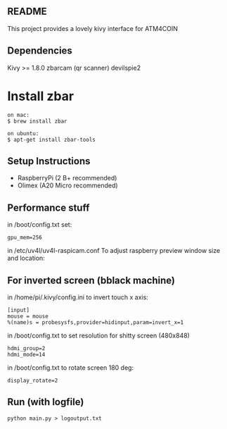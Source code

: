 README
------

This project provides a lovely kivy interface for ATM4COIN

Dependencies
------------

Kivy >= 1.8.0
zbarcam (qr scanner)
devilspie2

# Install zbar
    on mac:
    $ brew install zbar

    on ubuntu:
    $ apt-get install zbar-tools


Setup Instructions
------------------

*   RaspberryPi (2 B+ recommended)
*   Olimex (A20 Micro recommended)


Performance stuff
-----------------

in /boot/config.txt set:

    gpu_mem=256

in /etc/uv4l/uv4l-raspicam.conf To adjust raspberry preview window size and location:

    

For inverted screen (bblack machine)
-------------------

in /home/pi/.kivy/config.ini to invert touch x axis:

    [input]
    mouse = mouse
    %(name)s = probesysfs,provider=hidinput,param=invert_x=1

in /boot/config.txt to set resolution for shitty screen (480x848)

    hdmi_group=2
    hdmi_mode=14

in /boot/config.txt to rotate screen 180 deg:

    display_rotate=2

Run (with logfile)
------------------

    python main.py > logoutput.txt
